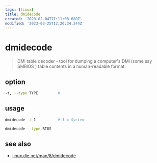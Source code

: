 ```yaml
---
tags: [linux]
title: dmidecode
created: '2020-02-04T17:11:08.680Z'
modified: '2023-03-25T12:26:34.344Z'
---
```


# dmidecode

> DMI table decoder  - tool for dumping a computer's DMI (some say SMBIOS ) table contents in a human-readable format.

## option

```sh
-t, --type TYPE         #
```

## usage

```sh
dmidecode -t 1          # 1 = System 

dmidecode --type BIOS
```

## see also

- [linux.die.net/man/8/dmidecode](https://linux.die.net/man/8/dmidecode)
